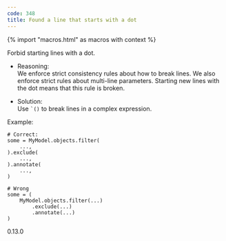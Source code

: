 ```yaml
---
code: 348
title: Found a line that starts with a dot
---
```


{% import "macros.html" as macros with context %}

Forbid starting lines with a dot.

  - Reasoning:  
    We enforce strict consistency rules about how to break lines. We
    also enforce strict rules about multi-line parameters. Starting new
    lines with the dot means that this rule is broken.

  - Solution:  
    Use `` `() `` to break lines in a complex expression.

Example:

    # Correct:
    some = MyModel.objects.filter(
        ...,
    ).exclude(
        ...,
    ).annotate(
        ...,
    )
    
    # Wrong
    some = (
        MyModel.objects.filter(...)
            .exclude(...)
            .annotate(...)
    )

<div class="versionadded">

0.13.0

</div>